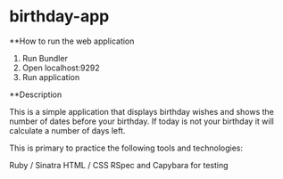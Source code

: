 # birthday-app

**How to run the web application

1. Run Bundler
2. Open localhost:9292
3. Run application

**Description 

This is a simple application that displays birthday wishes and shows the number of dates before your birthday. If today is not your birthday it will calculate a number of days left.

This is primary to practice the following tools and technologies:

Ruby / Sinatra
HTML / CSS
RSpec and Capybara for testing
